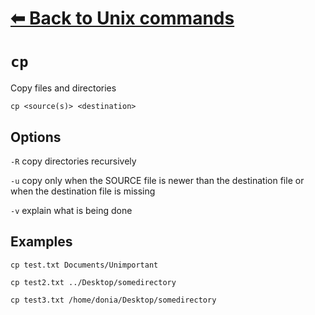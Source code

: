 # [⬅ Back	to Unix commands](unix.md)
# `cp`
Copy files and directories

`cp <source(s)> <destination>`

## Options
`-R` copy directories recursively

`-u` copy  only when the SOURCE file is newer than the destination file or when the destination file is missing

`-v` explain what is being done

## Examples
`cp test.txt Documents/Unimportant`

`cp test2.txt ../Desktop/somedirectory`

`cp test3.txt /home/donia/Desktop/somedirectory`
